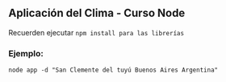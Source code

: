 ## Aplicación del Clima - Curso Node

Recuerden ejecutar ```npm install para las librerías```

### Ejemplo: 

```
node app -d "San Clemente del tuyú Buenos Aires Argentina"
```